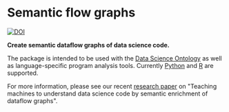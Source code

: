 # Semantic flow graphs

[![DOI](https://zenodo.org/badge/DOI/10.5281/zenodo.1401686.svg)](https://doi.org/10.5281/zenodo.1401686)

**Create semantic dataflow graphs of data science code.**

The package is intended to be used with the [Data Science Ontology](https://github.com/ibm/datascienceontology) as well as language-specific program analysis tools. Currently [Python](https://github.com/ibm/pyflowgraph) and [R](https://github.com/ibm/rflowgraph) are supported.

For more information, please see our recent [research paper](https://www.epatters.org/papers/#2018-semantic-enrichment) on "Teaching machines to understand data science code by semantic enrichment of dataflow graphs".
